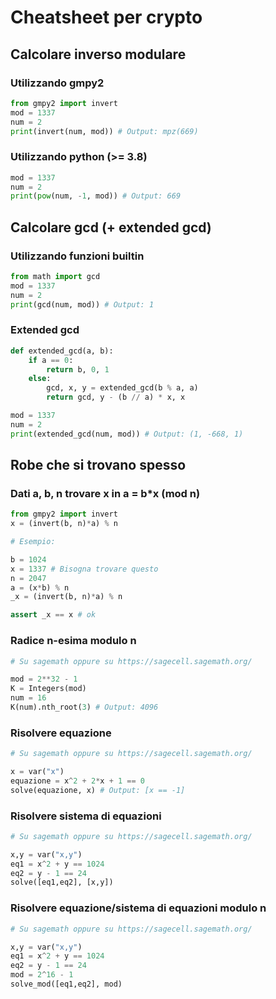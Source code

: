 # Cheatsheet per crypto


## Calcolare inverso modulare

### Utilizzando gmpy2
```py
from gmpy2 import invert
mod = 1337
num = 2
print(invert(num, mod)) # Output: mpz(669)
```

### Utilizzando python (>= 3.8)
```py
mod = 1337
num = 2
print(pow(num, -1, mod)) # Output: 669
```


## Calcolare gcd (+ extended gcd)

### Utilizzando funzioni builtin
```py
from math import gcd
mod = 1337
num = 2
print(gcd(num, mod)) # Output: 1
```

### Extended gcd
```py
def extended_gcd(a, b):
    if a == 0:
        return b, 0, 1
    else:
        gcd, x, y = extended_gcd(b % a, a)
        return gcd, y - (b // a) * x, x

mod = 1337
num = 2
print(extended_gcd(num, mod)) # Output: (1, -668, 1)

```

## Robe che si trovano spesso

### Dati a, b, n trovare x in a = b*x (mod n)

```py
from gmpy2 import invert
x = (invert(b, n)*a) % n

# Esempio:

b = 1024
x = 1337 # Bisogna trovare questo 
n = 2047
a = (x*b) % n
_x = (invert(b, n)*a) % n

assert _x == x # ok
```

### Radice n-esima modulo n

```py
# Su sagemath oppure su https://sagecell.sagemath.org/

mod = 2**32 - 1
K = Integers(mod)
num = 16
K(num).nth_root(3) # Output: 4096
```

### Risolvere equazione
```py
# Su sagemath oppure su https://sagecell.sagemath.org/

x = var("x")
equazione = x^2 + 2*x + 1 == 0
solve(equazione, x) # Output: [x == -1]
```

### Risolvere sistema di equazioni

```py
# Su sagemath oppure su https://sagecell.sagemath.org/

x,y = var("x,y")
eq1 = x^2 + y == 1024
eq2 = y - 1 == 24
solve([eq1,eq2], [x,y])
```

### Risolvere equazione/sistema di equazioni modulo n

```py
# Su sagemath oppure su https://sagecell.sagemath.org/

x,y = var("x,y")
eq1 = x^2 + y == 1024
eq2 = y - 1 == 24
mod = 2^16 - 1
solve_mod([eq1,eq2], mod)
```
